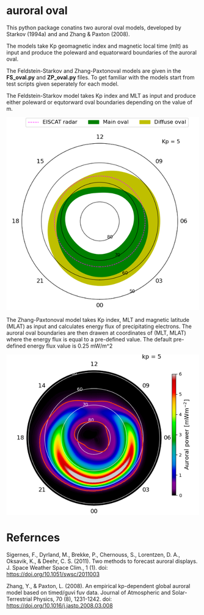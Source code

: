 # auroral oval
This python package conatins two auroral oval models, developed by  Starkov (1994a) and and Zhang & Paxton (2008). 

The models take Kp geomagnetic index and magnetic local time (mlt) as input and produce the poleward and equatorward boundaries of the auroral oval. 

The Feldstein-Starkov and Zhang-Paxtonoval models are given in the **FS_oval.py** and **ZP_oval.py** files. To get familiar with the models start from test scripts given seperately for each model. 

The Feldstein-Starkov model takes Kp index and MLT as input and produce either poleward or equtorward oval boundaries depending on the value of m.



![alt text](https://github.com/habtie-phys/auroraloval/blob/main/figures/FS_oval.png) 

The Zhang-Paxtonoval model takes Kp index, MLT and magnetic latitude (MLAT) as input and calculates energy flux of precipitating electrons. The auroral oval boundaries are then drawen at coordinates of (MLT, MLAT) where the energy flux is equal to a pre-defined value. The default pre-defined energy flux value is 0.25 mW/m^2

![alt text](https://github.com/habtie-phys/auroraloval/blob/main/figures/ZP_oval.png)

# Refernces 
Sigernes, F., Dyrland, M., Brekke, P., Chernouss, S., Lorentzen, D. A., Oksavik, K., & Deehr, C. S. (2011). Two methods to forecast auroral displays. J. Space Weather Space Clim., 1 (1). doi: https://doi.org/10.1051/swsc/2011003

Zhang, Y., & Paxton, L. (2008). An empirical kp-dependent global auroral model based on timed/guvi fuv data.
 Journal of Atmospheric and Solar-Terrestrial Physics, 70 (8), 1231-1242. doi: https://doi.org/10.1016/j.jastp.2008.03.008


